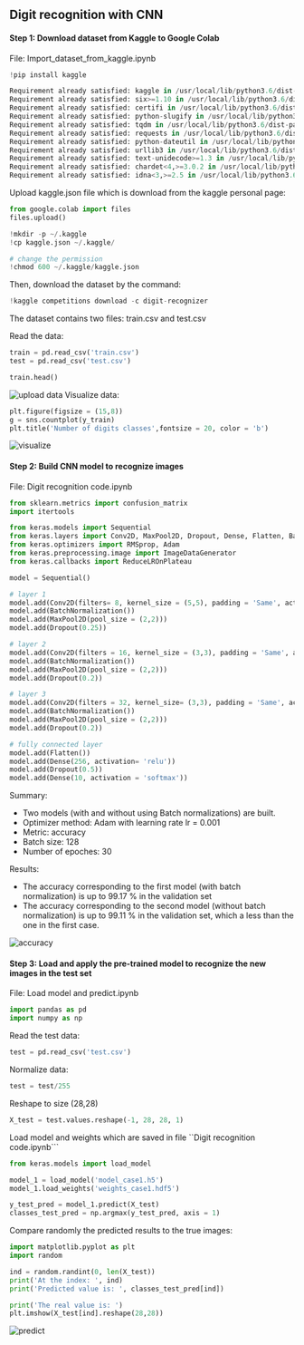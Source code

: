 ## Digit recognition with CNN

#### Step 1: Download dataset from Kaggle to Google Colab 
File: Import_dataset_from_kaggle.ipynb 

```python
!pip install kaggle 

Requirement already satisfied: kaggle in /usr/local/lib/python3.6/dist-packages (1.5.10)
Requirement already satisfied: six>=1.10 in /usr/local/lib/python3.6/dist-packages (from kaggle) (1.15.0)
Requirement already satisfied: certifi in /usr/local/lib/python3.6/dist-packages (from kaggle) (2020.12.5)
Requirement already satisfied: python-slugify in /usr/local/lib/python3.6/dist-packages (from kaggle) (4.0.1)
Requirement already satisfied: tqdm in /usr/local/lib/python3.6/dist-packages (from kaggle) (4.41.1)
Requirement already satisfied: requests in /usr/local/lib/python3.6/dist-packages (from kaggle) (2.23.0)
Requirement already satisfied: python-dateutil in /usr/local/lib/python3.6/dist-packages (from kaggle) (2.8.1)
Requirement already satisfied: urllib3 in /usr/local/lib/python3.6/dist-packages (from kaggle) (1.24.3)
Requirement already satisfied: text-unidecode>=1.3 in /usr/local/lib/python3.6/dist-packages (from python-slugify->kaggle) (1.3)
Requirement already satisfied: chardet<4,>=3.0.2 in /usr/local/lib/python3.6/dist-packages (from requests->kaggle) (3.0.4)
Requirement already satisfied: idna<3,>=2.5 in /usr/local/lib/python3.6/dist-packages (from requests->kaggle) (2.10)

```
Upload kaggle.json file which is download from the kaggle personal page: 

```python
from google.colab import files
files.upload()

!mkdir -p ~/.kaggle
!cp kaggle.json ~/.kaggle/

# change the permission
!chmod 600 ~/.kaggle/kaggle.json

```
Then, download the dataset by the command: 

```python 
!kaggle competitions download -c digit-recognizer
```
The dataset contains two files: train.csv and test.csv

Read the data:

```python 
train = pd.read_csv('train.csv')
test = pd.read_csv('test.csv')

train.head()
 ```
 ![upload data](https://user-images.githubusercontent.com/69978820/106286831-6237f800-6246-11eb-8100-2669b2f7b37a.png)
Visualize data: 
```python 
plt.figure(figsize = (15,8))
g = sns.countplot(y_train)
plt.title('Number of digits classes',fontsize = 20, color = 'b')
```
![visualize](https://user-images.githubusercontent.com/69978820/106287350-f86c1e00-6246-11eb-8565-026d9e464511.png)


#### Step 2: Build CNN model to recognize images 
File: Digit recognition code.ipynb 

```python 
from sklearn.metrics import confusion_matrix
import itertools

from keras.models import Sequential
from keras.layers import Conv2D, MaxPool2D, Dropout, Dense, Flatten, BatchNormalization
from keras.optimizers import RMSprop, Adam
from keras.preprocessing.image import ImageDataGenerator
from keras.callbacks import ReduceLROnPlateau

model = Sequential()

# layer 1
model.add(Conv2D(filters= 8, kernel_size = (5,5), padding = 'Same', activation = 'relu', input_shape = (28,28,1)))
model.add(BatchNormalization())
model.add(MaxPool2D(pool_size = (2,2)))
model.add(Dropout(0.25))

# layer 2
model.add(Conv2D(filters = 16, kernel_size = (3,3), padding = 'Same', activation = 'relu'))
model.add(BatchNormalization())
model.add(MaxPool2D(pool_size = (2,2)))
model.add(Dropout(0.2))

# layer 3
model.add(Conv2D(filters = 32, kernel_size= (3,3), padding = 'Same', activation = 'relu'))
model.add(BatchNormalization())
model.add(MaxPool2D(pool_size = (2,2)))
model.add(Dropout(0.2))

# fully connected layer 
model.add(Flatten())
model.add(Dense(256, activation= 'relu'))
model.add(Dropout(0.5))
model.add(Dense(10, activation = 'softmax'))
```
Summary: 
 - Two models (with and without using Batch normalizations) are built.
 - Optimizer method: Adam with learning rate lr = 0.001
 - Metric: accuracy
 - Batch size: 128
 - Number of epoches: 30
 
 Results: 
 - The accuracy corresponding to the first model (with batch normalization) is up to 99.17 % in the validation set
 - The accuracy corresponding to the second model (without batch normalization) is up to 99.11 % in the validation set, which a less than the one in the first case. 
 
 ![accuracy](https://user-images.githubusercontent.com/69978820/106288760-bc39bd00-6248-11eb-942b-dbe9f9b4b2f3.png)

#### Step 3: Load and apply the pre-trained model to recognize the new images in the test set
File: Load model and predict.ipynb

```python 
import pandas as pd 
import numpy as np
```
Read the test data: 
```python
test = pd.read_csv('test.csv')
```
Normalize data: 

```python
test = test/255
```
Reshape to size (28,28)

```python 
X_test = test.values.reshape(-1, 28, 28, 1)
```
Load model and weights which are saved in file ``Digit recognition code.ipynb```

```python 
from keras.models import load_model

model_1 = load_model('model_case1.h5')
model_1.load_weights('weights_case1.hdf5')

y_test_pred = model_1.predict(X_test)
classes_test_pred = np.argmax(y_test_pred, axis = 1)
```

Compare randomly the predicted results to the true images:
```python 
import matplotlib.pyplot as plt 
import random

ind = random.randint(0, len(X_test))
print('At the index: ', ind)
print('Predicted value is: ', classes_test_pred[ind])

print('The real value is: ')
plt.imshow(X_test[ind].reshape(28,28))
```
![predict](https://user-images.githubusercontent.com/69978820/106289854-0bccb880-624a-11eb-995f-205e9bd9adf1.png)
